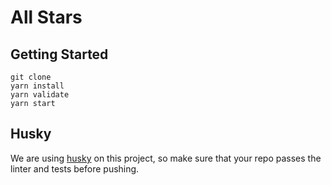 # All Stars

## Getting Started

```
git clone
yarn install
yarn validate 
yarn start
```

## Husky

We are using [husky](https://github.com/typicode/husky) on this project, so make sure that your repo passes the linter and tests before pushing.
